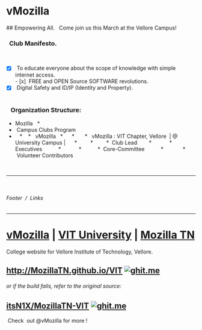 # vMozilla 
## Empowering All.
 
Come join us this March at the Vellore Campus!
 
 
###    Club Manifesto. 
 
- [x]  To educate everyone about the scope of knowledge with simple internet access.  
- [x]  FREE and OPEN Source SOFTWARE revolutions.  
- [x]  Digital Safety and ID/IP (Identity and Property).  
 
###    Organization Structure:
 
*  Mozilla 
  *  
  *  Campus Clubs Program
  *  
  *
    *   vMozilla 
    *   
    *  
      *   vMozilla : VIT Chapter, Vellore  | @ University Campus | 
      *  
      *   
        *  Club Lead 
        *  
          * Executives  
          *  
          *
            *  Core-Committee 
            *  
            *  Volunteer Contributors 
             
           
         
 
 
----
 
######  Footer  /  Links 

----


# [vMozilla](http://www.github.com/vMozilla) | [VIT University](http://www.github.com/VITUni) | [Mozilla TN](http://github.com/mozillatn) 
College website for Vellore Institute of Technology, Vellore. 
## <http://MozillaTN.github.io/VIT> [![ghit.me](https://ghit.me/badge.svg?repo=MozillaTN/VIT)](https://ghit.me/repo/MozillaTN/VIT)

###### or if the build fails, refer to the original source:
## [itsN1X/MozillaTN-VIT](https://itsn1x.github.io/MozillaTN-VIT/) [![ghit.me](https://ghit.me/badge.svg?repo=itsn1x/MozillaTN-VIT)](https://ghit.me/repo/itsn1x/MozillaTN-VIT)
 Check  out @vMozilla for more !
